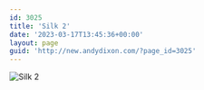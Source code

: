 ```yaml
---
id: 3025
title: 'Silk 2'
date: '2023-03-17T13:45:36+00:00'
layout: page
guid: 'http://new.andydixon.com/?page_id=3025'
---
```


![Silk 2](https://i0.wp.com/assets.g8x2.ldn.idrivee2-23.com/posters/Silk%202%2001.jpg?w=1200&ssl=1 "Silk 2")